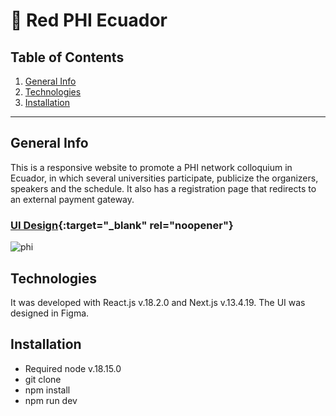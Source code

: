# :city_sunset: Red PHI Ecuador

## Table of Contents
1. [General Info](#general-info)
2. [Technologies](#technologies)
3. [Installation](#installation)

***
## General Info

This is a responsive website to promote a PHI network colloquium in Ecuador, in which several universities participate, publicize the organizers, speakers and the schedule. It also has a registration page that redirects to an external payment gateway.

### [UI Design]([http://stackoverflow.com](https://www.figma.com/proto/DZX9DselgRidAd3aDq54IP/Personal-Projects?type=design&node-id=1101-403&t=nyQ0SKXeAyPu295g-1&scaling=scale-down&page-id=1101%3A402&starting-point-node-id=1101%3A403&show-proto-sidebar=1&mode=design)){:target="_blank" rel="noopener"}

![phi](https://github.com/MAlexGG/phi-ecuador/assets/73828751/2761e458-8f04-490c-aa11-c30e86904a25)

## Technologies
It was developed with React.js v.18.2.0 and Next.js v.13.4.19. The UI was designed in Figma. 

## Installation
- Required node v.18.15.0
- git clone <repository>
- npm install
- npm run dev
